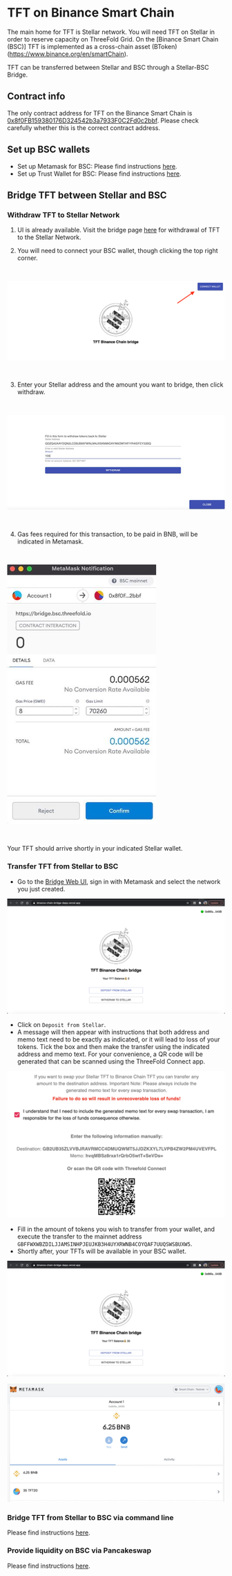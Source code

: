 # TFT on Binance Smart Chain

The main home for TFT is Stellar network. You will need TFT on Stellar in order to reserve capacity on ThreeFold Grid. 
On the [Binance Smart Chain (BSC)] TFT is implemented as a cross-chain asset (BToken) (https://www.binance.org/en/smartChain).

TFT can be transferred between Stellar and BSC through a Stellar-BSC Bridge. 

## Contract info

The only contract address for TFT on the Binance Smart Chain is [0x8f0FB159380176D324542b3a7933F0C2Fd0c2bbf](https://bscscan.com/address/0x8f0fb159380176d324542b3a7933f0c2fd0c2bbf). Please check carefully whether this is the correct contract address.

## Set up BSC wallets

- Set up Metamask for BSC: Please find instructions [here](tft_bsc_metamask).
- Set up Trust Wallet for BSC: Please find instructions [here](tft_bsc_trustwallet).

## Bridge TFT between Stellar and BSC

### Withdraw TFT to Stellar Network

1. UI is already available. Visit the bridge page [here](https://bridge.bsc.threefold.io/) for withdrawal of TFT to the Stellar Network.

2. You will need to connect your BSC wallet, though clicking the top right corner.

<br/>

![](img/ui_for_withdrawal_of_tft.jpg)

<br/>

3. Enter your Stellar address and the amount you want to bridge, then click withdraw.

<br/>

![](img/bsc_wallet.jpg)

<br/>


4. Gas fees required for this transaction, to be paid in BNB, will be indicated in Metamask.

<br/>

![](img/gas_fee.jpg)

<br/>

Your TFT should arrive shortly in your indicated Stellar wallet. 

### Transfer TFT from Stellar to BSC

- Go to the [Bridge Web UI](https://binance-chain-bridge-dapp.vercel.app/), sign in with Metamask and select the network you just created.

![](img/tft_bsc_bridge_ui.jpg ':size=300')

- Click on `Deposit from Stellar`. 
- A message will then appear with instructions that both address and memo text need to be exactly as indicated, or it will lead to loss of your tokens. Tick the box and then make the transfer using the indicated address and memo text. For your convenience, a QR code will be generated that can be scanned using the ThreeFold Connect app.

![](img/tft_bridge_transfer.jpg ':size=300')

- Fill in the amount of tokens you wish to transfer from your wallet, and execute the transfer to the mainnet address ```GBFFWXWBZDILJJAMSINHPJEUJKB3H4UYXRWNB4COYQAF7UUQSWSBUXW5```.
- Shortly after, your TFTs will be available in your BSC wallet.

![](img/tft_bridge_ui_funded.jpg ':size=300')

![](img/tft_bsc_metamask_funded.jpg ':size=300')

<!--- ### Transfer TFT from BSC to Stellar

TFT can also be transferred back to the Stellar network. You will need to sign from your BSC wallet, using Metamask. Gas fees required for this transaction, to be paid in BNB, will be indicated in Metamask.

![](img/tft_bridge_withdraw_to_stellar.jpg ':size=300')

--->

### Bridge TFT from Stellar to BSC via command line

Please find instructions [here](https://github.com/threefoldfoundation/tft/blob/main/bsc/bridges/stellar/transfers.md).


### Provide liquidity on BSC via Pancakeswap

Please find instructions [here](liquidity_provider).

